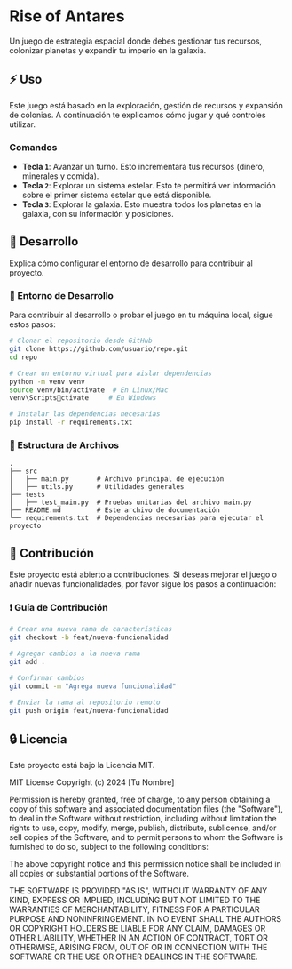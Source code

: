 
# Rise of Antares

Un juego de estrategia espacial donde debes gestionar tus recursos, colonizar planetas y expandir tu imperio en la galaxia.

## :zap: Uso

Este juego está basado en la exploración, gestión de recursos y expansión de colonias. A continuación te explicamos cómo jugar y qué controles utilizar.

### Comandos

- **Tecla `1`**: Avanzar un turno. Esto incrementará tus recursos (dinero, minerales y comida).
- **Tecla `2`**: Explorar un sistema estelar. Esto te permitirá ver información sobre el primer sistema estelar que está disponible.
- **Tecla `3`**: Explorar la galaxia. Esto muestra todos los planetas en la galaxia, con su información y posiciones.

## :wrench: Desarrollo

Explica cómo configurar el entorno de desarrollo para contribuir al proyecto.

### :nut_and_bolt: Entorno de Desarrollo

Para contribuir al desarrollo o probar el juego en tu máquina local, sigue estos pasos:

```bash
# Clonar el repositorio desde GitHub
git clone https://github.com/usuario/repo.git
cd repo

# Crear un entorno virtual para aislar dependencias
python -m venv venv
source venv/bin/activate  # En Linux/Mac
venv\Scriptsctivate     # En Windows

# Instalar las dependencias necesarias
pip install -r requirements.txt
```

### :file_folder: Estructura de Archivos

```plaintext
.
├── src
│   ├── main.py       # Archivo principal de ejecución
│   ├── utils.py      # Utilidades generales
├── tests
│   ├── test_main.py  # Pruebas unitarias del archivo main.py
├── README.md         # Este archivo de documentación
└── requirements.txt  # Dependencias necesarias para ejecutar el proyecto
```

## :cherry_blossom: Contribución

Este proyecto está abierto a contribuciones. Si deseas mejorar el juego o añadir nuevas funcionalidades, por favor sigue los pasos a continuación:

### :exclamation: Guía de Contribución

```bash
# Crear una nueva rama de características
git checkout -b feat/nueva-funcionalidad

# Agregar cambios a la nueva rama
git add .

# Confirmar cambios
git commit -m "Agrega nueva funcionalidad"

# Enviar la rama al repositorio remoto
git push origin feat/nueva-funcionalidad
```

## :lock: Licencia

Este proyecto está bajo la Licencia MIT.

MIT License
Copyright (c) 2024 [Tu Nombre]

Permission is hereby granted, free of charge, to any person obtaining a copy
of this software and associated documentation files (the "Software"), to deal
in the Software without restriction, including without limitation the rights
to use, copy, modify, merge, publish, distribute, sublicense, and/or sell
copies of the Software, and to permit persons to whom the Software is
furnished to do so, subject to the following conditions:

The above copyright notice and this permission notice shall be included in all
copies or substantial portions of the Software.

THE SOFTWARE IS PROVIDED "AS IS", WITHOUT WARRANTY OF ANY KIND, EXPRESS OR
IMPLIED, INCLUDING BUT NOT LIMITED TO THE WARRANTIES OF MERCHANTABILITY,
FITNESS FOR A PARTICULAR PURPOSE AND NONINFRINGEMENT. IN NO EVENT SHALL THE
AUTHORS OR COPYRIGHT HOLDERS BE LIABLE FOR ANY CLAIM, DAMAGES OR OTHER
LIABILITY, WHETHER IN AN ACTION OF CONTRACT, TORT OR OTHERWISE, ARISING FROM,
OUT OF OR IN CONNECTION WITH THE SOFTWARE OR THE USE OR OTHER DEALINGS IN THE
SOFTWARE.
